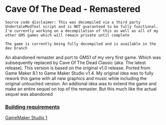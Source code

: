 # Cave Of The Dead - Remastered

`Source code disclaimer: This was decompiled via a third party UndertaleModTool script and is NOT guaranteed to be fully functional. I'm currently working on a decompilation of this as well as all of my other GMS games which will remain private until complete`

`The game is currently being fully decompiled and is available in the dev branch`

An abandoned remaster and port to GMS1 of my very first game. Which was subsequently replaced by Cave Of The Dead Classic (aka. The latest release). This version is based on the original v1.0 release. Ported from Game Maker 8.1 to Game Maker Studio v1.4. My original idea was to fully rework this game with all new graphics and music while including the original untouched version. An addiional idea was to extend the game and make an entire sequel on top of the remaster. But this much like the actual sequel was abandoned

### <b><u>Building requirements</b></u>

[GameMaker Studio 1](https://gminstall.yoyogames.com/downloads/gm-studio/GMStudio-Installer-1.4.9999.exe)